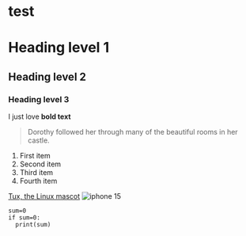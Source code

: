 # test

# Heading level 1
## Heading level 2
### Heading level 3
I just love **bold text**
> Dorothy followed her through many of the beautiful rooms in her castle.

1. First item
2. Second item
3. Third item
4. Fourth item

[Tux, the Linux mascot](https://www.tsvs.ntpc.edu.tw)
![iphone 15](i15.jpg)

```
sum=0
if sum=0:
  print(sum)
```
